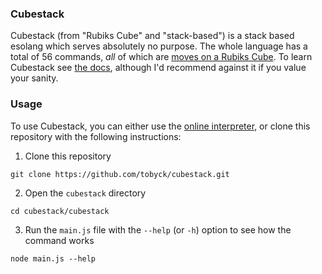 ### Cubestack

Cubestack (from "Rubiks Cube" and "stack-based") is a stack based esolang which serves absolutely no purpose. The whole language has a total of 56 commands, *all* of which are [moves on a Rubiks Cube](https://jperm.net/3x3/moves). To learn Cubestack see [the docs](https://github.com/tobyck/cubestack/blob/master/DOCS.md), although I'd recommend against it if you value your sanity.

### Usage

To use Cubestack, you can either use the [online interpreter](https://cubestack.surge.sh), or clone this repository with the following instructions:

1. Clone this repository
```
git clone https://github.com/tobyck/cubestack.git
```
2. Open the `cubestack` directory
```
cd cubestack/cubestack
```
3. Run the `main.js` file with the `--help` (or `-h`) option to see how the command works
```
node main.js --help
```
